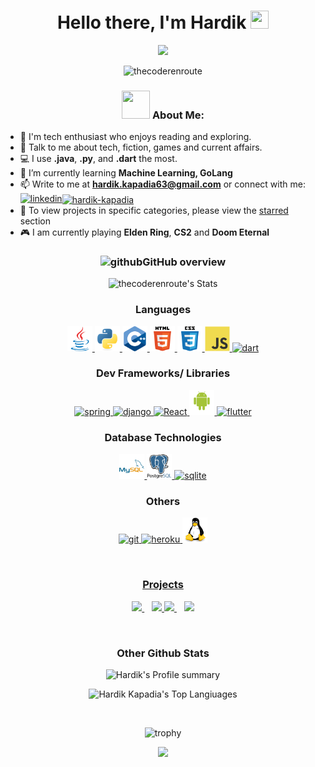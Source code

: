 <h1 align="center">Hello there, I'm Hardik <img src="https://github.com/TheDudeThatCode/TheDudeThatCode/blob/master/Assets/Hi.gif" width="29px" height="29px"> </h1>
<p align="center"><img src ="https://user-images.githubusercontent.com/74038190/225813708-98b745f2-7d22-48cf-9150-083f1b00d6c9.gif" height="285px"></p>
<p align="center"> <img src="https://komarev.com/ghpvc/?username=thecoderenroute&style=flat" alt="thecoderenroute" /> 
</p>


<h3 align="center"> <img src="https://github.com/TheDudeThatCode/TheDudeThatCode/blob/master/Assets/Developer.gif" width="45px" height="45px"> About Me: </h3>

- 🏦 I'm tech enthusiast who enjoys reading and exploring.
- 💬 Talk to me about tech, fiction, games and current affairs.
- 💻 I use **.java**, **.py**, and **.dart** the most.
- 🌱 I’m currently learning **Machine Learning, GoLang** <!-- - 👨‍💻 All of my projects are available at [thecoderenroute.github.io]([thecoderenroute.github.io](https://github.com/thecoderenroute?tab=stars)) -->
- 📫 Write to me at **hardik.kapadia63@gmail.com** or connect with me: <a href="https://linkedin.com/in/hardik-kapadia" target="blank"><img src="https://img.icons8.com/badges/48/linkedin.png" alt="linkedin" width="30" height="30"/><img align="center" src="https://user-images.githubusercontent.com/74038190/235294012-0a55e343-37ad-4b0f-924f-c8431d9d2483.gif" alt="hardik-kapadia" height="30" width="40" /></a>
- 🚀 To view projects in specific categories, please view the [starred](https://github.com/thecoderenroute?tab=stars) section <!-- - 📄 Know about my experiences [Resume]() -->
- 🎮 I am currently playing **Elden Ring**, **CS2** and **Doom Eternal**

<h3 align="center"> <img width="48" height="48" src="https://img.icons8.com/fluency/48/github.png" alt="github"/>GitHub overview </h3>

<p align="center">

<img src = "https://github-readme-stats.vercel.app/api?username=thecoderenroute&theme=chartreuse-dark&show_icons=true&hide_border=false&count_private=true" alt = "thecoderenroute's Stats">

</p>

<h3 align="center"> Languages</h3>
<p align="center">
<a href="https://www.java.com" target="_blank" rel="noreferrer"><img src="https://raw.githubusercontent.com/devicons/devicon/master/icons/java/java-original.svg" alt="java" width="40" height="40"/></a><a href="https://www.python.org" target="_blank" rel="noreferrer"> <img src="https://raw.githubusercontent.com/devicons/devicon/master/icons/python/python-original.svg" alt="python" width="40" height="40"/> </a><a href="https://www.w3schools.com/cpp/" target="_blank" rel="noreferrer"> <img src="https://raw.githubusercontent.com/devicons/devicon/master/icons/cplusplus/cplusplus-original.svg" alt="cplusplus" width="40" height="40"/> </a><a href="https://www.w3.org/html/" target="_blank" rel="noreferrer"> <img src="https://raw.githubusercontent.com/devicons/devicon/master/icons/html5/html5-original-wordmark.svg" alt="html5" width="40" height="40"/> </a> <a href="https://www.w3schools.com/css/" target="_blank" rel="noreferrer"> <img src="https://raw.githubusercontent.com/devicons/devicon/master/icons/css3/css3-original-wordmark.svg" alt="css3" width="40" height="40"/> </a> <a href="https://developer.mozilla.org/en-US/docs/Web/JavaScript" target="_blank" rel="noreferrer"> <img src="https://raw.githubusercontent.com/devicons/devicon/master/icons/javascript/javascript-original.svg" alt="javascript" width="40" height="40"/> </a>
  <a href="https://dart.dev" target="_blank" rel="noreferrer"> <img src="https://www.vectorlogo.zone/logos/dartlang/dartlang-icon.svg" alt="dart" width="40" height="40"/> </a> </p>

  <h3 align="center"> Dev Frameworks/ Libraries </h3>
<p align="center">
  <a href="https://spring.io/" target="_blank" rel="noreferrer"> <img src="https://www.vectorlogo.zone/logos/springio/springio-icon.svg" alt="spring" width="40" height="40"/> </a><a href="https://www.djangoproject.com/" target="_blank" rel="noreferrer"> <img src="https://static.djangoproject.com/img/logos/django-logo-negative.png" alt="django" width="40" height="40"/> </a> 
  <a href="https://react.dev" target="_blank" rel="noreferrer"> <img src="https://user-images.githubusercontent.com/25181517/183897015-94a058a6-b86e-4e42-a37f-bf92061753e5.png" alt="React" width="40" height="40"/> </a>
  <a href="https://developer.android.com" target="_blank" rel="noreferrer"> <img src="https://raw.githubusercontent.com/devicons/devicon/master/icons/android/android-original-wordmark.svg" alt="android" width="40" height="40"/> </a>
  <a href="https://flutter.dev" target="_blank" rel="noreferrer"> <img src="https://www.vectorlogo.zone/logos/flutterio/flutterio-icon.svg" alt="flutter" width="40" height="40"/> </a> </p>

  <h3 align="center"> Database Technologies</h3>
<p align="center"><a href="https://www.mysql.com/" target="_blank" rel="noreferrer"> <img src="https://raw.githubusercontent.com/devicons/devicon/master/icons/mysql/mysql-original-wordmark.svg" alt="mysql" width="40" height="40"/> </a> <a href="https://www.postgresql.org" target="_blank" rel="noreferrer"> <img src="https://raw.githubusercontent.com/devicons/devicon/master/icons/postgresql/postgresql-original-wordmark.svg" alt="postgresql" width="40" height="40"/> </a> <a href="https://www.sqlite.org/" target="_blank" rel="noreferrer"> <img src="https://www.vectorlogo.zone/logos/sqlite/sqlite-icon.svg" alt="sqlite" width="40" height="40"/> </a> 
</p>

  <h3 align="center"> Others </h3>
<p align="center">
<a href="https://git-scm.com/" target="_blank" rel="noreferrer"> <img src="https://www.vectorlogo.zone/logos/git-scm/git-scm-icon.svg" alt="git" width="40" height="40"/> </a> <a href="https://heroku.com" target="_blank" rel="noreferrer"> <img src="https://www.vectorlogo.zone/logos/heroku/heroku-icon.svg" alt="heroku" width="40" height="40"/> </a> <a href="https://www.linux.org/" target="_blank" rel="noreferrer"> <img src="https://raw.githubusercontent.com/devicons/devicon/master/icons/linux/linux-original.svg" alt="linux" width="40" height="40"/> </a> <a href="https://www.figma.com/" target="_blank" rel="noreferrer"> </p>

<br>

<h3 align="center">Projects</h3>

<p align="center">
  <a href="https://github.com/thecoderenroute/stonks">
    <img src="https://github-readme-stats.vercel.app/api/pin/?username=thecoderenroute&repo=stonks&theme=github_dark" />
  </a>
  &nbsp&nbsp
  <a href="https://github.com/thecoderenroute/ReImagine-App">
    <img src="https://github-readme-stats.vercel.app/api/pin/?username=thecoderenroute&repo=ReImagine-App&theme=github_dark" />
  </a>
  <a href="https://github.com/thecoderenroute/BookSMart">
    <img src="https://github-readme-stats.vercel.app/api/pin/?username=thecoderenroute&repo=BookSMart&theme=github_dark" />
  </a>  
  &nbsp&nbsp
  <a href="https://github.com/thecoderenroute/stock-portfolio-management">
    <img src="https://github-readme-stats.vercel.app/api/pin/?username=thecoderenroute&repo=stock-portfolio-management&theme=github_dark" />
  </a>
</p>

<br>

<h3 align="center">Other Github Stats</h3>

<p align="center">
<img height ="165" title="Profile summary" alt="Hardik's Profile summary" src="https://github-profile-summary-cards.vercel.app/api/cards/profile-details?username=thecoderenroute&theme=vue"/>
</p>

<p align="center">
  <img aligh ="center"src="https://github-readme-stats.vercel.app/api/top-langs/?username=thecoderenroute&&hide_title=false&hide_border=true&layout=compact&langs_count=8&exclude_repo=comp426,Insta-diagnosis&text_color=fff7ff&icon_color=ffffff&bg_color=151515" alt="Hardik Kapadia's Top Langiuages" />
</p>
<br>
<p align='center'>
  <img src= "https://github-profile-trophy.vercel.app/?username=thecoderenroute" alt="trophy">
</p>


<p align="center"><img src="https://user-images.githubusercontent.com/74038190/212284158-e840e285-664b-44d7-b79b-e264b5e54825.gif"></p>
